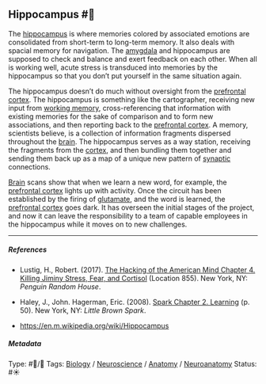 ## Hippocampus  #🧠

The [hippocampus](Hippocampus.md) is where memories colored by associated emotions are consolidated from short-term to long-term memory. It also deals with spacial memory for navigation. The [amygdala](Amygdala.md) and hippocampus are supposed to check and balance and exert feedback on each other. When all is working well, acute stress is transduced into memories by the hippocampus so that you don’t put yourself in the same situation again. 

The hippocampus doesn’t do much without oversight from the [prefrontal cortex](Prefrontal%20cortex.md). The hippocampus is something like the cartographer, receiving new input from [working memory](Working%20memory.md), cross-referencing that information with existing memories for the sake of comparison and to form new associations, and then reporting back to the [prefrontal cortex](Prefrontal%20cortex.md). A memory, scientists believe, is a collection of information fragments dispersed throughout the [brain](Brain.md). The hippocampus serves as a way station, receiving the fragments from the [cortex](), and then bundling them together and sending them back up as a map of a unique new pattern of [synaptic](Synapse.md) connections. 

[Brain](Brain.md) scans show that when we learn a new word, for example, the [prefrontal cortex](Prefrontal%20cortex.md) lights up with activity. Once the circuit has been established by the firing of [glutamate](Glutamate.md), and the word is learned, the [prefrontal cortex](Prefrontal%20cortex.md) goes dark. It has overseen the initial stages of the project, and now it can leave the responsibility to a team of capable employees in the hippocampus while it moves on to new challenges.

---

##### References

* Lustig, H., Robert. (2017). [The Hacking of the American Mind Chapter 4. Killing Jiminy Stress, Fear, and Cortisol](The%20Hacking%20of%20the%20American%20Mind%20Chapter%204.%20Killing%20Jiminy%20Stress,%20Fear,%20and%20Cortisol.md) (Location 855). New York, NY: *Penguin Random House*.

* Haley, J., John. Hagerman, Eric. (2008). [Spark Chapter 2. Learning](Spark%20Chapter%202.%20Learning.md)  (p. 50). New York, NY: *Little Brown Spark*.

* https://en.m.wikipedia.org/wiki/Hippocampus

##### Metadata

Type: #🔵/🔵 
Tags: [Biology]() / [Neuroscience](Neuroscience.md) / [Anatomy]() / [Neuroanatomy](Neuroanatomy.md) 
Status: #☀️ 
